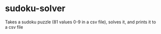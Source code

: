 sudoku-solver
=============

Takes a sudoku puzzle (81 values 0-9 in a csv file), solves it, and prints it to a csv file 

